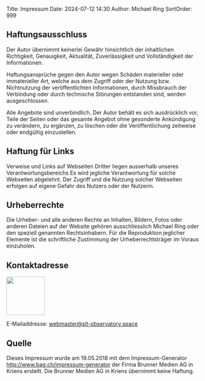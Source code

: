 Title: Impressum
Date: 2024-07-12 14:30
Author: Michael Ring
SortOrder: 999
## Haftungsausschluss

Der Autor übernimmt keinerlei Gewähr hinsichtlich der inhaltlichen Richtigkeit, Genauigkeit, Aktualität, Zuverlässigkeit und Vollständigkeit der Informationen.

Haftungsansprüche gegen den Autor wegen Schäden materieller oder immaterieller Art, welche aus dem Zugriff oder der Nutzung bzw. Nichtnutzung der veröffentlichten Informationen, durch Missbrauch der Verbindung oder durch technische Störungen entstanden sind, werden ausgeschlossen.

Alle Angebote sind unverbindlich. Der Autor behält es sich ausdrücklich vor, Teile der Seiten oder das gesamte Angebot ohne gesonderte Ankündigung zu verändern, zu ergänzen, zu löschen oder die Veröffentlichung zeitweise oder endgültig einzustellen.

 
## Haftung für Links

Verweise und Links auf Webseiten Dritter liegen ausserhalb unseres Verantwortungsbereichs Es wird jegliche Verantwortung für solche Webseiten abgelehnt. Der Zugriff und die Nutzung solcher Webseiten erfolgen auf eigene Gefahr des Nutzers oder der Nutzerin.

 
## Urheberrechte

Die Urheber- und alle anderen Rechte an Inhalten, Bildern, Fotos oder anderen Dateien auf der Website gehören ausschliesslich Michael Ring oder den speziell genannten Rechtsinhabern. Für die Reproduktion jeglicher Elemente ist die schriftliche Zustimmung der Urheberrechtsträger im Voraus einzuholen.

 
## Kontaktadresse
<img src="https://tipliste.org/address.jpg" width="100">

E-Mailaddresse: webmaster@slt-observatory.space

 
## Quelle

Dieses Impressum wurde am 19.05.2018 mit dem Impressum-Generator http://www.bag.ch/impressum-generator der Firma Brunner Medien AG in Kriens erstellt. Die Brunner Medien AG in Kriens übernimmt keine Haftung.
